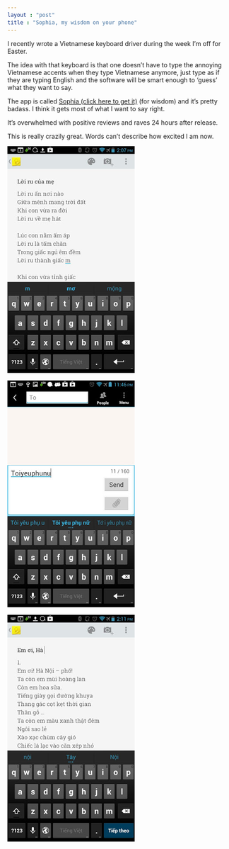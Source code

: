 ```yaml
---
layout : "post"
title : "Sophia, my wisdom on your phone"
---
```


I recently wrote a Vietnamese keyboard driver during the week I’m off
for Easter.

The idea with that keyboard is that one doesn’t have to type the
annoying Vietnamese accents when they type Vietnamese anymore, just type
as if they are typing English and the software will be smart enough to
‘guess’ what they want to say.

The app is called [Sophia (click here to get
it)](https://play.google.com/store/apps/details?id=com.htruong.inputmethod.latin)
(for wisdom) and it’s pretty badass. I think it gets most of what I want
to say right.

It’s overwhelmed with positive reviews and raves 24 hours after release.

This is really crazily great. Words can’t describe how excited I am now.

![Screenshot 1](/assets/posts-images/sophia1.jpg)

![Screenshot 2](/assets/posts-images/sophia2.jpg)

![Screenshot 3](/assets/posts-images/sophia3.jpg)